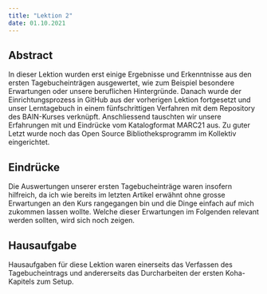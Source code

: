 ```yaml
---
title: "Lektion 2"
date: 01.10.2021
---
```


## Abstract
In dieser Lektion wurden erst einige Ergebnisse und Erkenntnisse aus den ersten Tagebucheinträgen ausgewertet, wie zum Beispiel besondere Erwartungen oder unsere beruflichen Hintergründe. Danach wurde der Einrichtungsprozess in GitHub aus der vorherigen Lektion fortgesetzt und unser Lerntagebuch in einem fünfschrittigen Verfahren mit dem Repository des BAIN-Kurses verknüpft.
Anschliessend tauschten wir unsere Erfahrungen mit und Eindrücke vom Katalogformat MARC21 aus. 
Zu guter Letzt wurde noch das Open Source Bibliotheksprogramm im Kollektiv eingerichtet.
## Eindrücke
Die Auswertungen unserer ersten Tagebucheinträge waren insofern hilfreich, da ich wie bereits im letzten Artikel erwähnt ohne grosse Erwartungen an den Kurs rangegangen bin und die Dinge einfach auf mich zukommen lassen wollte. Welche dieser Erwartungen im Folgenden relevant werden sollten, wird sich noch zeigen.

## Hausaufgabe
Hausaufgaben für diese Lektion waren einerseits das Verfassen des Tagebucheintrags und andererseits das Durcharbeiten der ersten Koha-Kapitels zum Setup. 
